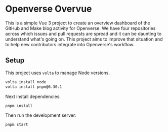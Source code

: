 # Openverse Overvue

This is a simple Vue 3 project to create an overview dashboard of the GitHub and Make blog activity for Openverse. We have four repositories across which issues and pull requests are spread and it can be daunting to understand what's going on. This project aims to improve that situation and to help new contributors integrate into Openverse's workflow.

## Setup

This project uses `volta` to manage Node versions.

```bash
volta install node
volta install pnpm@6.30.1
```

Next install dependencies:

```bash
pnpm install
```

Then run the development server:

```bash
pnpm start
```
